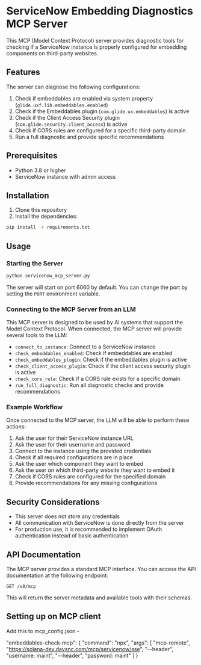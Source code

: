 # ServiceNow Embedding Diagnostics MCP Server

This MCP (Model Context Protocol) server provides diagnostic tools for checking if a ServiceNow instance is properly configured for embedding components on third-party websites.

## Features

The server can diagnose the following configurations:

1. Check if embeddables are enabled via system property (`glide.uxf.lib.embeddables.enabled`)
2. Check if the Embeddables plugin (`com.glide.ux.embeddables`) is active
3. Check if the Client Access Security plugin (`com.glide.security.client_access`) is active
4. Check if CORS rules are configured for a specific third-party domain
5. Run a full diagnostic and provide specific recommendations

## Prerequisites

- Python 3.8 or higher
- ServiceNow instance with admin access

## Installation

1. Clone this repository
2. Install the dependencies:

```bash
pip install -r requirements.txt
```

## Usage

### Starting the Server

```bash
python servicenow_mcp_server.py
```

The server will start on port 6060 by default. You can change the port by setting the `PORT` environment variable.

### Connecting to the MCP Server from an LLM

This MCP server is designed to be used by AI systems that support the Model Context Protocol. When connected, the MCP server will provide several tools to the LLM:

- `connect_to_instance`: Connect to a ServiceNow instance
- `check_embeddables_enabled`: Check if embeddables are enabled
- `check_embeddables_plugin`: Check if the embeddables plugin is active
- `check_client_access_plugin`: Check if the client access security plugin is active
- `check_cors_rule`: Check if a CORS rule exists for a specific domain
- `run_full_diagnostic`: Run all diagnostic checks and provide recommendations

### Example Workflow

Once connected to the MCP server, the LLM will be able to perform these actions:

1. Ask the user for their ServiceNow instance URL
2. Ask the user for their username and password
3. Connect to the instance using the provided credentials
4. Check if all required configurations are in place
5. Ask the user which component they want to embed
6. Ask the user on which third-party website they want to embed it
7. Check if CORS rules are configured for the specified domain
8. Provide recommendations for any missing configurations

## Security Considerations

- This server does not store any credentials
- All communication with ServiceNow is done directly from the server
- For production use, it is recommended to implement OAuth authentication instead of basic authentication

## API Documentation

The MCP server provides a standard MCP interface. You can access the API documentation at the following endpoint:

```
GET /v0/mcp
```

This will return the server metadata and available tools with their schemas.

## Setting up on MCP client

Add this to mcp_config.json - 

"embeddables-check-mcp": {
      "command": "npx",
      "args": [
        "mcp-remote",
        "https://solana-dev.devsnc.com/mcp/servicenow/sse",
        "--header",
        "username: maint",
        "--header",
        "password: maint"
      ]
    }
